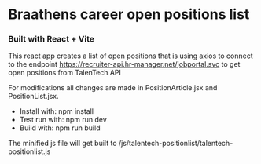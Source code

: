 # Braathens career open positions list
### Built with React + Vite

This react app creates a list of open positions that is using axios to connect to the endpoint https://recruiter-api.hr-manager.net/jobportal.svc to get open positions from TalenTech API

For modifications all changes are made in PositionArticle.jsx and PositionList.jsx. 
- Install with: npm install
- Test run with: npm run dev
- Build with: npm run build

The minified js file will get built to  /js/talentech-positionlist/talentech-positionlist.js
